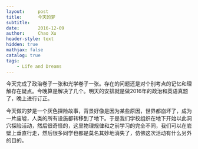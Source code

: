 ```yaml
---
layout:     post
title:      今天的梦
subtitle:   
date:       2016-12-09
author:     Chao Xu
header-style: text
hidden: true
mathjax: false 
catalog: true
tags:
    - Life and Dreams
---
```


今天完成了政治卷子一张和光学卷子一张。存在的问题还是对个别考点的记忆和理解存在疑点。今晚算是解决了几个。明天的安排就是做2016年的政治和英语真题了，晚上进行订正。

今天做的梦是一个灰色探险故事，背景好像是因为某些原因，世界都崩坏了，成为一片废墟，人类的所有设施都转移到了地下。于是我们学校组织在地下开始以此洞穴探险活动，然后很奇怪的，这里物理规律和之前学习的完全不同，我们可以在岩壁上垂直行走，然后很多同学也都是莫名其妙地消失了，仿佛这次活动有什么另外的目的。